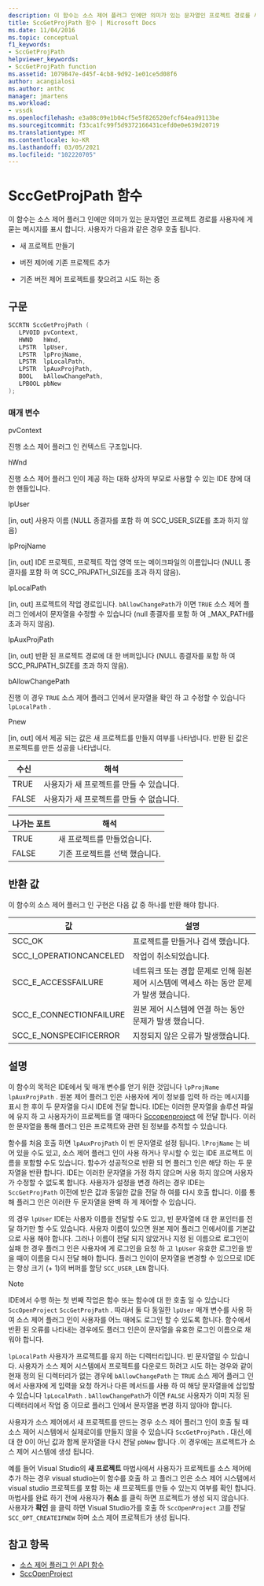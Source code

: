 ```yaml
---
description: 이 함수는 소스 제어 플러그 인에만 의미가 있는 문자열인 프로젝트 경로를 사용자에 게 묻는 메시지를 표시 합니다.
title: SccGetProjPath 함수 | Microsoft Docs
ms.date: 11/04/2016
ms.topic: conceptual
f1_keywords:
- SccGetProjPath
helpviewer_keywords:
- SccGetProjPath function
ms.assetid: 1079847e-d45f-4cb8-9d92-1e01ce5d08f6
author: acangialosi
ms.author: anthc
manager: jmartens
ms.workload:
- vssdk
ms.openlocfilehash: e3a08c09e1b04cf5e5f826520efcf64ead9113be
ms.sourcegitcommit: f33ca1fc99f5d9372166431cefd0e0e639d20719
ms.translationtype: MT
ms.contentlocale: ko-KR
ms.lasthandoff: 03/05/2021
ms.locfileid: "102220705"
---
```

# <a name="sccgetprojpath-function"></a>SccGetProjPath 함수
이 함수는 소스 제어 플러그 인에만 의미가 있는 문자열인 프로젝트 경로를 사용자에 게 묻는 메시지를 표시 합니다. 사용자가 다음과 같은 경우 호출 됩니다.

- 새 프로젝트 만들기

- 버전 제어에 기존 프로젝트 추가

- 기존 버전 제어 프로젝트를 찾으려고 시도 하는 중

## <a name="syntax"></a>구문

```cpp
SCCRTN SccGetProjPath (
   LPVOID pvContext,
   HWND   hWnd,
   LPSTR  lpUser,
   LPSTR  lpProjName,
   LPSTR  lpLocalPath,
   LPSTR  lpAuxProjPath,
   BOOL   bAllowChangePath,
   LPBOOL pbNew
);
```

### <a name="parameters"></a>매개 변수
 pvContext

진행 소스 제어 플러그 인 컨텍스트 구조입니다.

 hWnd

진행 소스 제어 플러그 인이 제공 하는 대화 상자의 부모로 사용할 수 있는 IDE 창에 대 한 핸들입니다.

 lpUser

[in, out] 사용자 이름 (NULL 종결자를 포함 하 여 SCC_USER_SIZE를 초과 하지 않음)

 lpProjName

[in, out] IDE 프로젝트, 프로젝트 작업 영역 또는 메이크파일의 이름입니다 (NULL 종결자를 포함 하 여 SCC_PRJPATH_SIZE를 초과 하지 않음).

 lpLocalPath

[in, out] 프로젝트의 작업 경로입니다. `bAllowChangePath`가 이면 `TRUE` 소스 제어 플러그 인에서이 문자열을 수정할 수 있습니다 (null 종결자를 포함 하 여 _MAX_PATH를 초과 하지 않음).

 lpAuxProjPath

[in, out] 반환 된 프로젝트 경로에 대 한 버퍼입니다 (NULL 종결자를 포함 하 여 SCC_PRJPATH_SIZE를 초과 하지 않음).

 bAllowChangePath

진행 이 경우 `TRUE` 소스 제어 플러그 인에서 문자열을 확인 하 고 수정할 수 있습니다 `lpLocalPath` .

 Pnew

[in, out] 에서 제공 되는 값은 새 프로젝트를 만들지 여부를 나타냅니다. 반환 된 값은 프로젝트를 만든 성공을 나타냅니다.

|수신|해석|
|--------------|--------------------|
|TRUE|사용자가 새 프로젝트를 만들 수 있습니다.|
|FALSE|사용자가 새 프로젝트를 만들 수 없습니다.|

|나가는 포트|해석|
|--------------|--------------------|
|TRUE|새 프로젝트를 만들었습니다.|
|FALSE|기존 프로젝트를 선택 했습니다.|

## <a name="return-value"></a>반환 값
 이 함수의 소스 제어 플러그 인 구현은 다음 값 중 하나를 반환 해야 합니다.

|값|설명|
|-----------|-----------------|
|SCC_OK|프로젝트를 만들거나 검색 했습니다.|
|SCC_I_OPERATIONCANCELED|작업이 취소되었습니다.|
|SCC_E_ACCESSFAILURE|네트워크 또는 경합 문제로 인해 원본 제어 시스템에 액세스 하는 동안 문제가 발생 했습니다.|
|SCC_E_CONNECTIONFAILURE|원본 제어 시스템에 연결 하는 동안 문제가 발생 했습니다.|
|SCC_E_NONSPECIFICERROR|지정되지 않은 오류가 발생했습니다.|

## <a name="remarks"></a>설명
 이 함수의 목적은 IDE에서 및 매개 변수를 얻기 위한 것입니다 `lpProjName` `lpAuxProjPath` . 원본 제어 플러그 인은 사용자에 게이 정보를 입력 하 라는 메시지를 표시 한 후이 두 문자열을 다시 IDE에 전달 합니다. IDE는 이러한 문자열을 솔루션 파일에 유지 하 고 사용자가이 프로젝트를 열 때마다 [Sccopenproject](../extensibility/sccopenproject-function.md) 에 전달 합니다. 이러한 문자열을 통해 플러그 인은 프로젝트와 관련 된 정보를 추적할 수 있습니다.

 함수를 처음 호출 하면 `lpAuxProjPath` 이 빈 문자열로 설정 됩니다. `lProjName` 는 비어 있을 수도 있고, 소스 제어 플러그 인이 사용 하거나 무시할 수 있는 IDE 프로젝트 이름을 포함할 수도 있습니다. 함수가 성공적으로 반환 되 면 플러그 인은 해당 하는 두 문자열을 반환 합니다. IDE는 이러한 문자열을 가정 하지 않으며 사용 하지 않으며 사용자가 수정할 수 없도록 합니다. 사용자가 설정을 변경 하려는 경우 IDE는 `SccGetProjPath` 이전에 받은 값과 동일한 값을 전달 하 여를 다시 호출 합니다. 이를 통해 플러그 인은 이러한 두 문자열을 완벽 하 게 제어할 수 있습니다.

 의 경우 `lpUser` IDE는 사용자 이름을 전달할 수도 있고, 빈 문자열에 대 한 포인터를 전달 하기만 할 수도 있습니다. 사용자 이름이 있으면 원본 제어 플러그 인에서이를 기본값으로 사용 해야 합니다. 그러나 이름이 전달 되지 않았거나 지정 된 이름으로 로그인이 실패 한 경우 플러그 인은 사용자에 게 로그인을 요청 하 고 `lpUser` 유효한 로그인을 받을 때이 이름을 다시 전달 해야 합니다. 플러그 인이이 문자열을 변경할 수 있으므로 IDE는 항상 크기 (+ 1)의 버퍼를 할당 `SCC_USER_LEN` 합니다.

> [!NOTE]
> IDE에서 수행 하는 첫 번째 작업은 함수 또는 함수에 대 한 호출 일 수 있습니다 `SccOpenProject` `SccGetProjPath` . 따라서 둘 다 동일한 `lpUser` 매개 변수를 사용 하 여 소스 제어 플러그 인이 사용자를 어느 때에도 로그인 할 수 있도록 합니다. 함수에서 반환 된 오류를 나타내는 경우에도 플러그 인은이 문자열을 유효한 로그인 이름으로 채워야 합니다.

 `lpLocalPath` 사용자가 프로젝트를 유지 하는 디렉터리입니다. 빈 문자열일 수 있습니다. 사용자가 소스 제어 시스템에서 프로젝트를 다운로드 하려고 시도 하는 경우와 같이 현재 정의 된 디렉터리가 없는 경우에 `bAllowChangePath` 는 `TRUE` 소스 제어 플러그 인에서 사용자에 게 입력을 요청 하거나 다른 메서드를 사용 하 여 해당 문자열을에 삽입할 수 있습니다 `lpLocalPath` . `bAllowChangePath`가 이면 `FALSE` 사용자가 이미 지정 된 디렉터리에서 작업 중 이므로 플러그 인에서 문자열을 변경 하지 않아야 합니다.

 사용자가 소스 제어에서 새 프로젝트를 만드는 경우 소스 제어 플러그 인이 호출 될 때 소스 제어 시스템에서 실제로이를 만들지 않을 수 있습니다 `SccGetProjPath` . 대신,에 대 한 0이 아닌 값과 함께 문자열을 다시 전달 `pbNew` 합니다 .이 경우에는 프로젝트가 소스 제어 시스템에 생성 됩니다.

 예를 들어 Visual Studio의 **새 프로젝트** 마법사에서 사용자가 프로젝트를 소스 제어에 추가 하는 경우 visual studio는이 함수를 호출 하 고 플러그 인은 소스 제어 시스템에서 visual studio 프로젝트를 포함 하는 새 프로젝트를 만들 수 있는지 여부를 확인 합니다. 마법사를 완료 하기 전에 사용자가 **취소** 를 클릭 하면 프로젝트가 생성 되지 않습니다. 사용자가 **확인** 을 클릭 하면 Visual Studio가를 호출 하 `SccOpenProject` 고를 전달 `SCC_OPT_CREATEIFNEW` 하며 소스 제어 프로젝트가 생성 됩니다.

## <a name="see-also"></a>참고 항목
- [소스 제어 플러그 인 API 함수](../extensibility/source-control-plug-in-api-functions.md)
- [SccOpenProject](../extensibility/sccopenproject-function.md)
